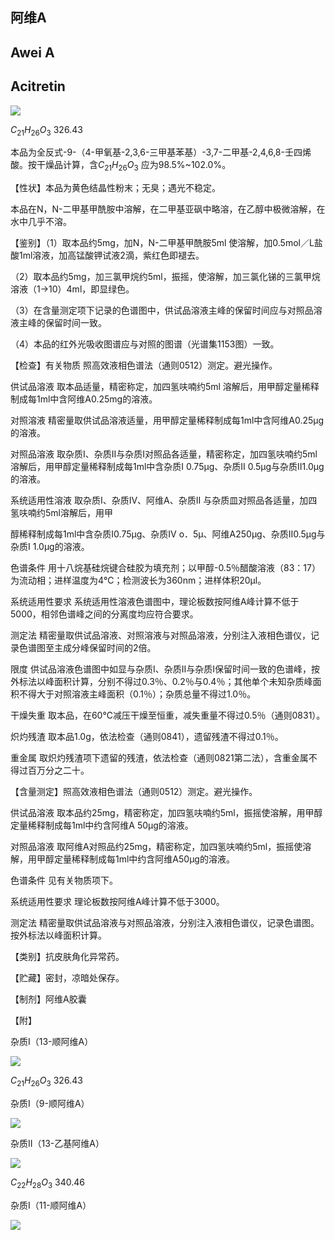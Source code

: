 ## 阿维A

## Awei A

## Acitretin

<!-- CH3 CH3 C H _ { 3 } H _ { 3 } C H _ { 3 } C OH O CH3  -->
![](https://web-api.textin.com/ocr_image/external/76ccb9e3314bb9c8.jpg)

$C_{21}H_{26}O_{3}$ 326.43

本品为全反式-9-（4-甲氧基-2,3,6-三甲基苯基）-3,7-二甲基-2,4,6,8-壬四烯酸。按干燥品计算，含$C_{21}H_{26}O_{3}$ 应为98.5%\~102.0%。

【性状】本品为黄色结晶性粉末；无臭；遇光不稳定。

本品在N，N-二甲基甲酰胺中溶解，在二甲基亚砜中略溶，在乙醇中极微溶解，在水中几乎不溶。

【鉴别】（1）取本品约5mg，加N，N-二甲基甲酰胺5ml 使溶解，加0.5mol／L盐酸1ml溶液，加高锰酸钾试液2滴，紫红色即褪去。

（2）取本品约5mg，加三氯甲烷约5ml，振摇，使溶解，加三氯化锑的三氯甲烷溶液（1→10）4ml，即显绿色。

（3）在含量测定项下记录的色谱图中，供试品溶液主峰的保留时间应与对照品溶液主峰的保留时间一致。

（4）本品的红外光吸收图谱应与对照的图谱（光谱集1153图）一致。

【检查】有关物质 照高效液相色谱法（通则0512）测定。避光操作。

供试品溶液 取本品适量，精密称定，加四氢呋喃约5ml 溶解后，用甲醇定量稀释制成每1ml中含阿维A0.25mg的溶液。

对照溶液 精密量取供试品溶液适量，用甲醇定量稀释制成每1ml中含阿维A0.25μg的溶液。

对照品溶液 取杂质I、杂质II与杂质I对照品各适量，精密称定，加四氢呋喃约5ml溶解后，用甲醇定量稀释制成每1ml中含杂质I 0.75μg、杂质II 0.5μg与杂质II1.0μg的溶液。

系统适用性溶液 取杂质I、杂质IV、阿维A、杂质II 与杂质皿对照品各适量，加四氢呋喃约5ml溶解后，用甲

醇稀释制成每1ml中含杂质I0.75μg、杂质IV o．5μ、阿维A250μg、杂质II0.5μg与杂质I 1.0μg的溶液。

色谱条件 用十八烷基硅烷键合硅胶为填充剂；以甲醇-0.5％醋酸溶液（83：17）为流动相；进样温度为4℃；检测波长为360nm；进样体积20μl。

系统适用性要求 系统适用性溶液色谱图中，理论板数按阿维A峰计算不低于5000，相邻色谱峰之间的分离度均应符合要求。

测定法 精密量取供试品溶液、对照溶液与对照品溶液，分别注入液相色谱仪，记录色谱图至主成分峰保留时间的2倍。

限度 供试品溶液色谱图中如显与杂质I、杂质II与杂质I保留时间一致的色谱峰，按外标法以峰面积计算，分别不得过0.3％、0.2％与0.4％；其他单个未知杂质峰面积不得大于对照溶液主峰面积（0.1％）；杂质总量不得过1.0％。

干燥失重 取本品，在60℃减压干燥至恒重，减失重量不得过0.5％（通则0831）。

炽灼残渣 取本品1.0g，依法检查（通则0841），遗留残渣不得过0.1％。

重金属 取炽灼残渣项下遗留的残渣，依法检查（通则0821第二法），含重金属不得过百万分之二十。

【含量测定】照高效液相色谱法（通则0512）测定。避光操作。

供试品溶液 取本品约25mg，精密称定，加四氢呋喃约5ml，振摇使溶解，用甲醇定量稀释制成每1ml中约含阿维A 50μg的溶液。

对照品溶液 取阿维A对照品约25mg，精密称定，加四氢呋喃约5ml，振摇使溶解，用甲醇定量稀释制成每1ml中约含阿维A50μg的溶液。

色谱条件 见有关物质项下。

系统适用性要求 理论板数按阿维A峰计算不低于3000。

测定法 精密量取供试品溶液与对照品溶液，分别注入液相色谱仪，记录色谱图。按外标法以峰面积计算。

【类别】抗皮肤角化异常药。

【贮藏】密封，凉暗处保存。

【制剂】阿维A胶囊

【附】

杂质I（13-顺阿维A）

<!-- C H _ { 3 } C H _ { 3 } C H _ { 3 } H _ { 3 } C H _ { 3 } C O CH3 O OH  -->
![](https://web-api.textin.com/ocr_image/external/6dda7627bc8dc1fa.jpg)

$C_{21}H_{26}O_{3}$ 326.43

杂质I（9-顺阿维A）

<!-- CH3 CH3 H _ { 3 } C H _ { 3 } C O CH3 OH C _ { 2 1 } H _ { 2 5 } O _ { 3 } 326.43  -->
![](https://web-api.textin.com/ocr_image/external/2f709d11090c6d6e.jpg)

杂质II（13-乙基阿维A）

<!-- CH3 CH3 H _ { 3 } C H3C OH H _ { 3 } C O C H _ { 3 }  -->
![](https://web-api.textin.com/ocr_image/external/cdce494cea593a57.jpg)

$C_{22}H_{28}O_{3}$ 340.46

杂质I（11-顺阿维A）

<!-- C H _ { 3 } CH, H _ { 3 } C H _ { 3 } C O C H _ { 3 } H _ { 3 } C 0 OH C _ { 2 1 } H _ { 2 5 } O _ { 3 } 326.43  -->
![](https://web-api.textin.com/ocr_image/external/1ff2f3b2abd1d12e.jpg)